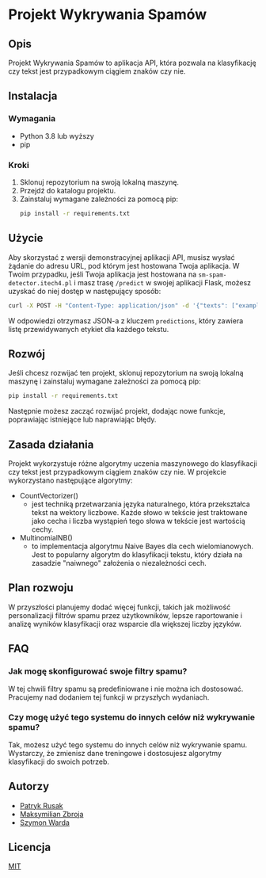 # Projekt Wykrywania Spamów

## Opis

Projekt Wykrywania Spamów to aplikacja API, która pozwala na klasyfikację czy tekst jest przypadkowym ciągiem znaków czy
nie.

## Instalacja

### Wymagania

- Python 3.8 lub wyższy
- pip

### Kroki

1. Sklonuj repozytorium na swoją lokalną maszynę.
2. Przejdź do katalogu projektu.
3. Zainstaluj wymagane zależności za pomocą pip:
    ```bash
    pip install -r requirements.txt
    ```

## Użycie

Aby skorzystać z wersji demonstracyjnej aplikacji API, musisz wysłać żądanie do adresu URL, pod którym jest hostowana
Twoja aplikacja. W Twoim przypadku, jeśli Twoja aplikacja jest hostowana na `sm-spam-detector.itech4.pl` i masz
trasę `/predict` w swojej aplikacji Flask, możesz uzyskać do niej dostęp w następujący sposób:

```bash
curl -X POST -H "Content-Type: application/json" -d '{"texts": ["example text"]}' http://sm-spam-detector.itech4.pl/predict
```

W odpowiedzi otrzymasz JSON-a z kluczem `predictions`, który zawiera listę przewidywanych etykiet dla każdego tekstu.

## Rozwój

Jeśli chcesz rozwijać ten projekt, sklonuj repozytorium na swoją lokalną maszynę i zainstaluj wymagane zależności za
pomocą pip:

```bash
pip install -r requirements.txt
```

Następnie możesz zacząć rozwijać projekt, dodając nowe funkcje, poprawiając istniejące lub naprawiając błędy.

## Zasada działania

Projekt wykorzystuje różne algorytmy uczenia maszynowego do klasyfikacji czy tekst jest przypadkowym ciągiem znaków czy
nie.
W projekcie wykorzystano następujące algorytmy:

- CountVectorizer()
    - jest techniką przetwarzania języka naturalnego, która przekształca tekst na wektory liczbowe. Każde
      słowo w tekście jest traktowane jako cecha i liczba wystąpień tego słowa w tekście jest wartością cechy.
- MultinomialNB()
    - to implementacja algorytmu Naive Bayes dla cech wielomianowych. Jest to popularny algorytm do
      klasyfikacji tekstu, który działa na zasadzie "naiwnego" założenia o niezależności cech.

## Plan rozwoju

W przyszłości planujemy dodać więcej funkcji, takich jak możliwość personalizacji filtrów spamu przez użytkowników,
lepsze raportowanie i analizę wyników klasyfikacji oraz wsparcie dla większej liczby języków.

## FAQ

### Jak mogę skonfigurować swoje filtry spamu?

W tej chwili filtry spamu są predefiniowane i nie można ich dostosować. Pracujemy nad dodaniem tej funkcji w przyszłych wydaniach.

### Czy mogę użyć tego systemu do innych celów niż wykrywanie spamu?

Tak, możesz użyć tego systemu do innych celów niż wykrywanie spamu. Wystarczy, że zmienisz dane treningowe i dostosujesz
algorytmy klasyfikacji do swoich potrzeb.

## Autorzy

- [Patryk Rusak](https://www.linkedin.com/in/patryk-rusak/)
- [Maksymilian Zbroja](https://www.linkedin.com/in/maksymilian-zbroja/)
- [Szymon Warda](https://www.linkedin.com/in/szymon-warda-9a30ab289/)

## Licencja

[MIT](https://choosealicense.com/licenses/mit/)